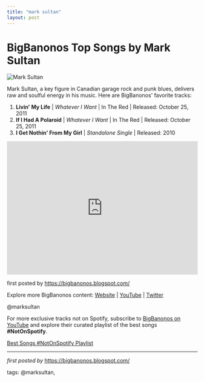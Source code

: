 ```yaml
---
title: "mark sultan"
layout: post
---
```

<h1>BigBanonos Top Songs by Mark Sultan</h1>
<img alt="Mark Sultan" src="https://townsquare.media/site/875/files/2016/11/MarkSultanPressPic-copy.jpg?w=780&q=75" /> <p>Mark Sultan, a key figure in Canadian garage rock and punk blues, delivers raw and soulful energy in his music. Here are BigBanonos' favorite tracks:</p> <ol> <li><strong>Livin' My Life</strong> | <em>Whatever I Want</em> | In The Red | Released: October 25, 2011</li> <li><strong>If I Had A Polaroid</strong> | <em>Whatever I Want</em> | In The Red | Released: October 25, 2011</li> <li><strong>I Get Nothin' From My Girl</strong> | <em>Standalone Single</em> | Released: 2010</li>
</ol> <div> <iframe allow="autoplay; clipboard-write; encrypted-media; fullscreen; picture-in-picture" frameborder="0" height="352" loading="lazy" src="https://open.spotify.com/embed/playlist/4UOllzndInx9Kk5OsajGzC?utm_source=generator" width="100%"></iframe>
</div> <p>first posted by <a href="https://bigbanonos.blogspot.com/">https://bigbanonos.blogspot.com/</a></p> <div> <p>Explore more BigBanonos content: <a href="https://bigbanonos.blogspot.com/">Website</a> | <a href="https://www.youtube.com/@BigBanonos">YouTube</a> | <a href="https://x.com/bigbanonos">Twitter</a></p>
</div> <!--Tags-->
<p>@marksultan</p>


<!--Subscribe and Playlist Links-->
<div>
    <p>For more exclusive tracks not on Spotify, subscribe to <a href="https://www.youtube.com/@BigBanonos" target="_blank">BigBanonos on YouTube</a> and explore their curated playlist of the best songs <strong>#NotOnSpotify</strong>.</p>
    <p><a href="https://www.youtube.com/playlist?list=PLtuNtuTatqI0kFahUCbtbfenC_ET5O_tr" target="_blank">Best Songs #NotOnSpotify Playlist<br /></a></p></div>

<hr />

<p><em>first posted by</em> <a href="https://bigbanonos.blogspot.com/" rel="noopener" target="_new">https://bigbanonos.blogspot.com/</a></p>

<p>tags: @marksultan,</p>
